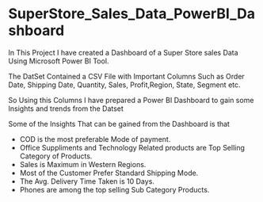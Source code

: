 # SuperStore_Sales_Data_PowerBI_Dashboard

In This Project I have created a Dashboard of a Super Store sales Data Using Microsoft Power BI Tool.

The DatSet Contained a CSV File with Important Columns Such as Order Date, Shipping Date, Quantity, Sales, Profit,Region, State, Segment etc.

So Using this Columns I have prepared a Power BI Dashboard to gain some Insights and trends from the Datset

Some of the Insights That can be gained from the Dashboard is that
* COD is the most preferable Mode of payment.
* Office Suppliments and Technology Related products are Top Selling Category of Products.
* Sales is Maximum in Western Regions.
* Most of the Customer Prefer Standard Shipping Mode.
* The Avg. Delivery Time Taken is 10 Days.
* Phones are among the top selling Sub Category Products.
